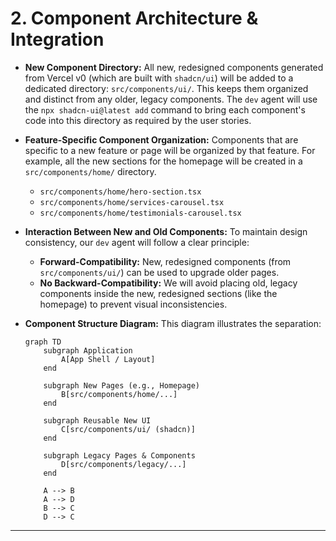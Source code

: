 # 2. Component Architecture & Integration

* **New Component Directory:**
    All new, redesigned components generated from Vercel v0 (which are built with `shadcn/ui`) will be added to a dedicated directory: `src/components/ui/`. This keeps them organized and distinct from any older, legacy components. The `dev` agent will use the `npx shadcn-ui@latest add` command to bring each component's code into this directory as required by the user stories.

* **Feature-Specific Component Organization:**
    Components that are specific to a new feature or page will be organized by that feature. For example, all the new sections for the homepage will be created in a `src/components/home/` directory.
    * `src/components/home/hero-section.tsx`
    * `src/components/home/services-carousel.tsx`
    * `src/components/home/testimonials-carousel.tsx`

* **Interaction Between New and Old Components:**
    To maintain design consistency, our `dev` agent will follow a clear principle:
    * **Forward-Compatibility:** New, redesigned components (from `src/components/ui/`) can be used to upgrade older pages.
    * **No Backward-Compatibility:** We will avoid placing old, legacy components inside the new, redesigned sections (like the homepage) to prevent visual inconsistencies.

* **Component Structure Diagram:**
    This diagram illustrates the separation:
    ```mermaid
    graph TD
        subgraph Application
            A[App Shell / Layout]
        end

        subgraph New Pages (e.g., Homepage)
            B[src/components/home/...]
        end
        
        subgraph Reusable New UI
            C[src/components/ui/ (shadcn)]
        end

        subgraph Legacy Pages & Components
            D[src/components/legacy/...]
        end

        A --> B
        A --> D
        B --> C
        D --> C
    ```

---
